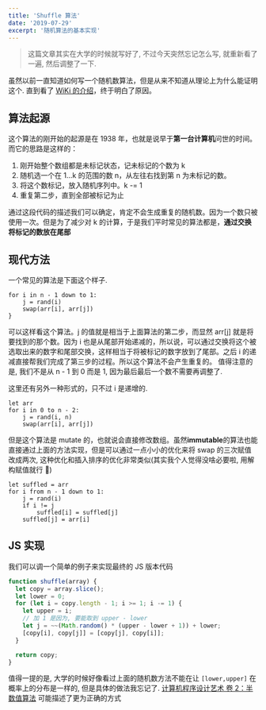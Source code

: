 ```yaml
---
title: 'Shuffle 算法'
date: '2019-07-29'
excerpt: '随机算法的基本实现'
---
```


> 这篇文章其实在大学的时候就写好了, 不过今天突然忘记怎么写, 就重新看了一遍, 然后调整了一下.

虽然以前一直知道如何写一个随机数算法，但是从来不知道从理论上为什么能证明这个.
直到看了 [WiKi 的介绍](https://en.wikipedia.org/wiki/Fisher%E2%80%93Yates_shuffle)，终于明白了原因。

## 算法起源

这个算法的刚开始的起源是在 1938 年，也就是说早于**第一台计算机**问世的时间。而它的思路是这样的：

1. 刚开始整个数组都是未标记状态，记未标记的个数为 k
2. 随机选一个在 1…k 的范围的数 n，从左往右找到第 n 为未标记的数。
3. 将这个数标记，放入随机序列中。k -= 1
4. 重复第二步，直到全部被标记为止

通过这段代码的描述我们可以确定，肯定不会生成重复的随机数。因为一个数只被使用一次。但是为了减少对 k 的计算，于是我们平时常见的算法都是，**通过交换将标记的数放在尾部**

## 现代方法

一个常见的算法是下面这个样子.

```
for i in n - 1 down to 1:
	j = rand(i)
	swap(arr[i], arr[j])
}
```

可以这样看这个算法。j 的值就是相当于上面算法的第二步，而显然 arr[j] 就是将要找到的那个数。因为 i 也是从尾部开始递减的，所以说，可以通过交换将这个被选取出来的数字和尾部交换，这样相当于将被标记的数字放到了尾部。之后 i 的递减直接帮我们完成了第三步的过程。所以这个算法不会产生重复的。
值得注意的是, 我们不是从 n - 1 到 0 而是 1, 因为最后最后一个数不需要再调整了.

这里还有另外一种形式的，只不过 i 是递增的.

```
let arr
for i in 0 to n - 2:
	j = rand(i, n)
	swap(arr[i], arr[j])
```

但是这个算法是 mutate 的，也就说会直接修改数组。虽然**immutable**的算法也能直接通过上面的方法实现，但是可以通过一点小小的优化来将 swap 的三次赋值改成两次, 这种优化和插入排序的优化非常类似(其实我个人觉得没啥必要啦, 用解构赋值就行 🌚)

```
let suffled = arr
for i from n - 1 down to 1:
	j = rand(i)
	if i != j
		suffled[i] = suffled[j]
  	suffled[j] = arr[i]
```

## JS 实现

我们可以调一个简单的例子来实现最终的 JS 版本代码

```javascript
function shuffle(array) {
  let copy = array.slice();
  let lower = 0;
  for (let i = copy.length - 1; i >= 1; i -= 1) {
    let upper = i;
    // 加 1 是因为, 要能取到 upper - lower
    let j = ~~(Math.random() * (upper - lower + 1)) + lower;
    [copy[i], copy[j]] = [copy[j], copy[i]];
  }

  return copy;
}
```

值得一提的是, 大学的时候好像看过上面的随机数方法不能在让 `[lower,upper]` 在概率上的分布是一样的, 但是具体的做法我忘记了. [计算机程序设计艺术 卷 2：半数值算法](http://www.ituring.com.cn/book/987) 可能描述了更为正确的方式
